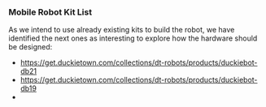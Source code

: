 ### Mobile Robot Kit List

As we intend to use already existing kits to build the robot, we have identified the next ones as interesting to explore how the hardware should be designed:

- https://get.duckietown.com/collections/dt-robots/products/duckiebot-db21
- https://get.duckietown.com/collections/dt-robots/products/duckiebot-db19
- 
